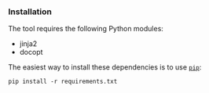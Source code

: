 ### Installation

The tool requires the following Python modules:

- jinja2
- docopt

The easiest way to install these dependencies is to use
[`pip`](https://pip.pypa.io/en/stable/installing/):

```
pip install -r requirements.txt
```